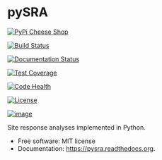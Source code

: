 pySRA
=====

[![PyPi Cheese Shop](https://img.shields.io/pypi/v/pysra.svg)](https://pypi.python.org/pypi/pysra)

[![Build Status](https://img.shields.io/travis/arkottke/pysra.svg)](https://travis-ci.org/arkottke/pysra)

[![Documentation Status](https://readthedocs.org/projects/pysra/badge/?version=latest&style=flat)](https://pysra.readthedocs.org)

[![Test Coverage](https://coveralls.io/repos/github/arkottke/pysra/badge.svg?branch=master)](https://coveralls.io/github/arkottke/pysra?branch=master)

[![Code Health](https://landscape.io/github/arkottke/pysra/master/landscape.svg?style=flat)](https://landscape.io/github/arkottke/pysra/master)

[![License](https://img.shields.io/badge/license-MIT-blue.svg)](https://github.com/arkottke/pysra/blob/master/LICENSE)

[![image](https://zenodo.org/badge/8959678.svg)](https://zenodo.org/badge/latestdoi/8959678)

Site response analyses implemented in Python.

-   Free software: MIT license
-   Documentation: <https://pysra.readthedocs.org>.
